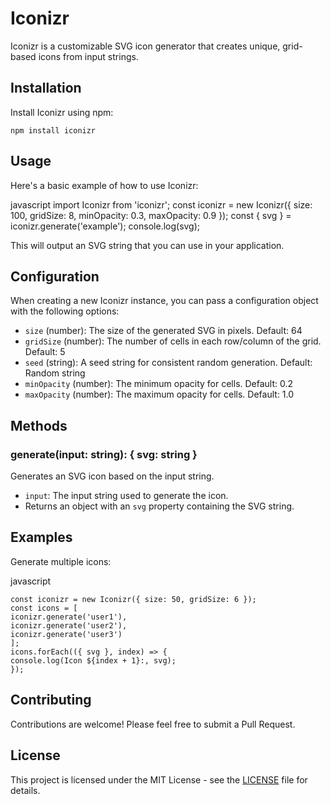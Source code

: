 
# Iconizr

Iconizr is a customizable SVG icon generator that creates unique, grid-based icons from input strings.

## Installation

Install Iconizr using npm:

```
npm install iconizr
```
## Usage

Here's a basic example of how to use Iconizr:

javascript
import Iconizr from 'iconizr';
const iconizr = new Iconizr({
size: 100,
gridSize: 8,
minOpacity: 0.3,
maxOpacity: 0.9
});
const { svg } = iconizr.generate('example');
console.log(svg);

This will output an SVG string that you can use in your application.

## Configuration

When creating a new Iconizr instance, you can pass a configuration object with the following options:

- `size` (number): The size of the generated SVG in pixels. Default: 64
- `gridSize` (number): The number of cells in each row/column of the grid. Default: 5
- `seed` (string): A seed string for consistent random generation. Default: Random string
- `minOpacity` (number): The minimum opacity for cells. Default: 0.2
- `maxOpacity` (number): The maximum opacity for cells. Default: 1.0

## Methods

### generate(input: string): { svg: string }

Generates an SVG icon based on the input string.

- `input`: The input string used to generate the icon.
- Returns an object with an `svg` property containing the SVG string.

## Examples

Generate multiple icons:

javascript
```
const iconizr = new Iconizr({ size: 50, gridSize: 6 });
const icons = [
iconizr.generate('user1'),
iconizr.generate('user2'),
iconizr.generate('user3')
];
icons.forEach(({ svg }, index) => {
console.log(Icon ${index + 1}:, svg);
});
```

## Contributing

Contributions are welcome! Please feel free to submit a Pull Request.

## License

This project is licensed under the MIT License - see the [LICENSE](LICENSE) file for details.
